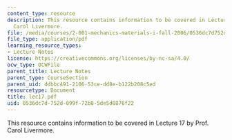 ```yaml
---
content_type: resource
description: This resource contains information to be covered in Lecture 17 by Prof.
  Carol Livermore.
file: /media/courses/2-001-mechanics-materials-i-fall-2006/0536dc7d752d099f72b85de5d8876f22_lec17.pdf
file_type: application/pdf
learning_resource_types:
- Lecture Notes
license: https://creativecommons.org/licenses/by-nc-sa/4.0/
ocw_type: OCWFile
parent_title: Lecture Notes
parent_type: CourseSection
parent_uid: ddbbc491-2106-53ce-dd8e-b122b208c5ed
resourcetype: Document
title: lec17.pdf
uid: 0536dc7d-752d-099f-72b8-5de5d8876f22
---
```

This resource contains information to be covered in Lecture 17 by Prof. Carol Livermore.
